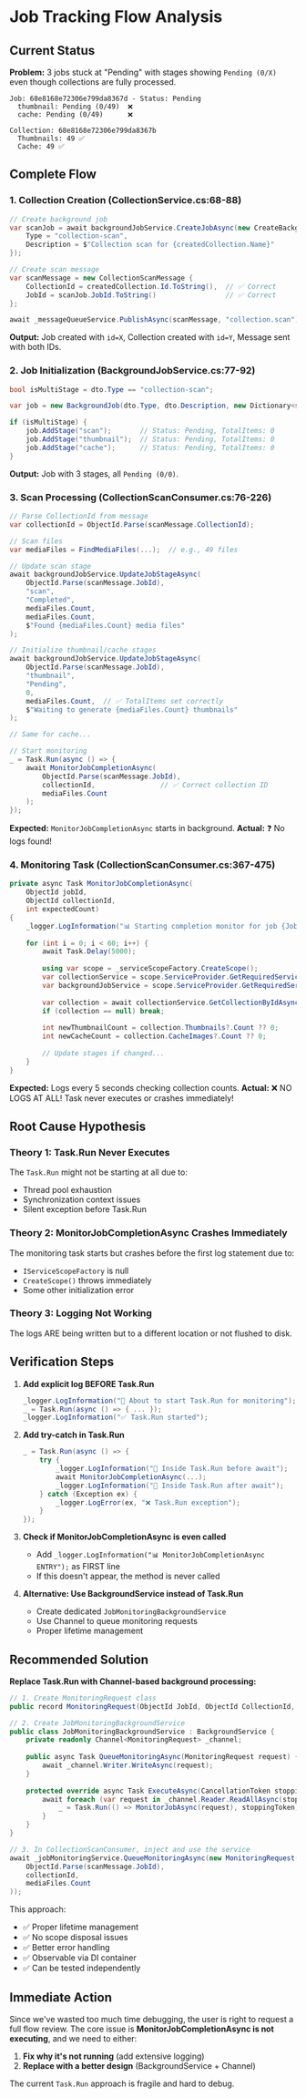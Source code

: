 # Job Tracking Flow Analysis

## Current Status

**Problem:** 3 jobs stuck at "Pending" with stages showing `Pending (0/X)` even though collections are fully processed.

```
Job: 68e8168e72306e799da8367d - Status: Pending
  thumbnail: Pending (0/49)  ❌
  cache: Pending (0/49)      ❌

Collection: 68e8168e72306e799da8367b
  Thumbnails: 49 ✅
  Cache: 49 ✅
```

## Complete Flow

### 1. Collection Creation (CollectionService.cs:68-88)

```csharp
// Create background job
var scanJob = await backgroundJobService.CreateJobAsync(new CreateBackgroundJobDto {
    Type = "collection-scan",
    Description = $"Collection scan for {createdCollection.Name}"
});

// Create scan message
var scanMessage = new CollectionScanMessage {
    CollectionId = createdCollection.Id.ToString(),  // ✅ Correct
    JobId = scanJob.JobId.ToString()                 // ✅ Correct
};

await _messageQueueService.PublishAsync(scanMessage, "collection.scan");
```

**Output:** Job created with `id=X`, Collection created with `id=Y`, Message sent with both IDs.

### 2. Job Initialization (BackgroundJobService.cs:77-92)

```csharp
bool isMultiStage = dto.Type == "collection-scan";

var job = new BackgroundJob(dto.Type, dto.Description, new Dictionary<string, object>(), isMultiStage);

if (isMultiStage) {
    job.AddStage("scan");       // Status: Pending, TotalItems: 0
    job.AddStage("thumbnail");  // Status: Pending, TotalItems: 0
    job.AddStage("cache");      // Status: Pending, TotalItems: 0
}
```

**Output:** Job with 3 stages, all `Pending (0/0)`.

### 3. Scan Processing (CollectionScanConsumer.cs:76-226)

```csharp
// Parse CollectionId from message
var collectionId = ObjectId.Parse(scanMessage.CollectionId);

// Scan files
var mediaFiles = FindMediaFiles(...);  // e.g., 49 files

// Update scan stage
await backgroundJobService.UpdateJobStageAsync(
    ObjectId.Parse(scanMessage.JobId),
    "scan",
    "Completed",
    mediaFiles.Count,
    mediaFiles.Count,
    $"Found {mediaFiles.Count} media files"
);

// Initialize thumbnail/cache stages
await backgroundJobService.UpdateJobStageAsync(
    ObjectId.Parse(scanMessage.JobId),
    "thumbnail",
    "Pending",
    0,
    mediaFiles.Count,  // ✅ TotalItems set correctly
    $"Waiting to generate {mediaFiles.Count} thumbnails"
);

// Same for cache...

// Start monitoring
_ = Task.Run(async () => {
    await MonitorJobCompletionAsync(
        ObjectId.Parse(scanMessage.JobId),
        collectionId,                // ✅ Correct collection ID
        mediaFiles.Count
    );
});
```

**Expected:** `MonitorJobCompletionAsync` starts in background.
**Actual:** ❓ No logs found!

### 4. Monitoring Task (CollectionScanConsumer.cs:367-475)

```csharp
private async Task MonitorJobCompletionAsync(
    ObjectId jobId, 
    ObjectId collectionId, 
    int expectedCount)
{
    _logger.LogInformation("📊 Starting completion monitor for job {JobId}...");  // ❌ NOT LOGGED!
    
    for (int i = 0; i < 60; i++) {
        await Task.Delay(5000);
        
        using var scope = _serviceScopeFactory.CreateScope();
        var collectionService = scope.ServiceProvider.GetRequiredService<ICollectionService>();
        var backgroundJobService = scope.ServiceProvider.GetRequiredService<IBackgroundJobService>();
        
        var collection = await collectionService.GetCollectionByIdAsync(collectionId);
        if (collection == null) break;
        
        int newThumbnailCount = collection.Thumbnails?.Count ?? 0;
        int newCacheCount = collection.CacheImages?.Count ?? 0;
        
        // Update stages if changed...
    }
}
```

**Expected:** Logs every 5 seconds checking collection counts.
**Actual:** ❌ NO LOGS AT ALL! Task never executes or crashes immediately!

## Root Cause Hypothesis

### Theory 1: Task.Run Never Executes
The `Task.Run` might not be starting at all due to:
- Thread pool exhaustion
- Synchronization context issues
- Silent exception before Task.Run

### Theory 2: MonitorJobCompletionAsync Crashes Immediately
The monitoring task starts but crashes before the first log statement due to:
- `IServiceScopeFactory` is null
- `CreateScope()` throws immediately
- Some other initialization error

### Theory 3: Logging Not Working
The logs ARE being written but to a different location or not flushed to disk.

## Verification Steps

1. **Add explicit log BEFORE Task.Run**
   ```csharp
   _logger.LogInformation("🚀 About to start Task.Run for monitoring");
   _ = Task.Run(async () => { ... });
   _logger.LogInformation("✅ Task.Run started");
   ```

2. **Add try-catch in Task.Run**
   ```csharp
   _ = Task.Run(async () => {
       try {
           _logger.LogInformation("🔵 Inside Task.Run before await");
           await MonitorJobCompletionAsync(...);
           _logger.LogInformation("🔵 Inside Task.Run after await");
       } catch (Exception ex) {
           _logger.LogError(ex, "❌ Task.Run exception");
       }
   });
   ```

3. **Check if MonitorJobCompletionAsync is even called**
   - Add `_logger.LogInformation("📊 MonitorJobCompletionAsync ENTRY");` as FIRST line
   - If this doesn't appear, the method is never called

4. **Alternative: Use BackgroundService instead of Task.Run**
   - Create dedicated `JobMonitoringBackgroundService`
   - Use Channel<T> to queue monitoring requests
   - Proper lifetime management

## Recommended Solution

**Replace Task.Run with Channel-based background processing:**

```csharp
// 1. Create MonitoringRequest class
public record MonitoringRequest(ObjectId JobId, ObjectId CollectionId, int ExpectedCount);

// 2. Create JobMonitoringBackgroundService
public class JobMonitoringBackgroundService : BackgroundService {
    private readonly Channel<MonitoringRequest> _channel;
    
    public async Task QueueMonitoringAsync(MonitoringRequest request) {
        await _channel.Writer.WriteAsync(request);
    }
    
    protected override async Task ExecuteAsync(CancellationToken stoppingToken) {
        await foreach (var request in _channel.Reader.ReadAllAsync(stoppingToken)) {
            _ = Task.Run(() => MonitorJobAsync(request), stoppingToken);
        }
    }
}

// 3. In CollectionScanConsumer, inject and use the service
await _jobMonitoringService.QueueMonitoringAsync(new MonitoringRequest(
    ObjectId.Parse(scanMessage.JobId),
    collectionId,
    mediaFiles.Count
));
```

This approach:
- ✅ Proper lifetime management
- ✅ No scope disposal issues
- ✅ Better error handling
- ✅ Observable via DI container
- ✅ Can be tested independently

## Immediate Action

Since we've wasted too much time debugging, the user is right to request a full flow review. The core issue is **MonitorJobCompletionAsync is not executing**, and we need to either:

1. **Fix why it's not running** (add extensive logging)
2. **Replace with a better design** (BackgroundService + Channel)

The current `Task.Run` approach is fragile and hard to debug.


